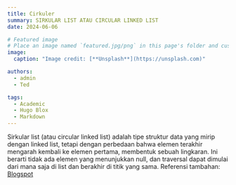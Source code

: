 ```yaml
---
title: Cirkuler
summary: SIRKULAR LIST ATAU CIRCULAR LINKED LIST
date: 2024-06-06

# Featured image
# Place an image named `featured.jpg/png` in this page's folder and customize its options here.
image:
  caption: "Image credit: [**Unsplash**](https://unsplash.com)"

authors:
  - admin
  - Ted

tags:
  - Academic
  - Hugo Blox
  - Markdown
---
```


Sirkular list (atau circular linked list) adalah tipe struktur data yang mirip dengan linked list, tetapi dengan perbedaan bahwa elemen terakhir mengarah kembali ke elemen pertama, membentuk sebuah lingkaran. Ini berarti tidak ada elemen yang menunjukkan null, dan traversal dapat dimulai dari mana saja di list dan berakhir di titik yang sama.
Referensi tambahan: [Blogspot](https://whypratamaa.blogspot.com/)
